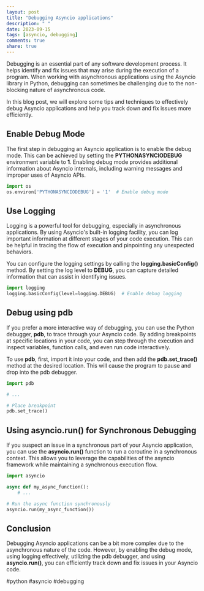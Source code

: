 ```yaml
---
layout: post
title: "Debugging Asyncio applications"
description: " "
date: 2023-09-15
tags: [asyncio, debugging]
comments: true
share: true
---
```


Debugging is an essential part of any software development process. It helps identify and fix issues that may arise during the execution of a program. When working with asynchronous applications using the Asyncio library in Python, debugging can sometimes be challenging due to the non-blocking nature of asynchronous code.

In this blog post, we will explore some tips and techniques to effectively debug Asyncio applications and help you track down and fix issues more efficiently.

## Enable Debug Mode

The first step in debugging an Asyncio application is to enable the debug mode. This can be achieved by setting the **PYTHONASYNCIODEBUG** environment variable to **1**. Enabling debug mode provides additional information about Asyncio internals, including warning messages and improper uses of Asyncio APIs.

```python
import os
os.environ['PYTHONASYNCIODEBUG'] = '1'  # Enable debug mode
```

## Use Logging

Logging is a powerful tool for debugging, especially in asynchronous applications. By using Asyncio's built-in logging facility, you can log important information at different stages of your code execution. This can be helpful in tracing the flow of execution and pinpointing any unexpected behaviors.

You can configure the logging settings by calling the **logging.basicConfig()** method. By setting the log level to **DEBUG**, you can capture detailed information that can assist in identifying issues.

```python
import logging
logging.basicConfig(level=logging.DEBUG)  # Enable debug logging
```

## Debug using pdb

If you prefer a more interactive way of debugging, you can use the Python debugger, **pdb**, to trace through your Asyncio code. By adding breakpoints at specific locations in your code, you can step through the execution and inspect variables, function calls, and even run code interactively.

To use **pdb**, first, import it into your code, and then add the **pdb.set_trace()** method at the desired location. This will cause the program to pause and drop into the pdb debugger.

```python
import pdb

# ...

# Place breakpoint
pdb.set_trace()
```

## Using asyncio.run() for Synchronous Debugging

If you suspect an issue in a synchronous part of your Asyncio application, you can use the **asyncio.run()** function to run a coroutine in a synchronous context. This allows you to leverage the capabilities of the asyncio framework while maintaining a synchronous execution flow.

```python
import asyncio

async def my_async_function():
    # ...

# Run the async function synchronously
asyncio.run(my_async_function())
```

## Conclusion

Debugging Asyncio applications can be a bit more complex due to the asynchronous nature of the code. However, by enabling the debug mode, using logging effectively, utilizing the pdb debugger, and using **asyncio.run()**, you can efficiently track down and fix issues in your Asyncio code.

#python #asyncio #debugging